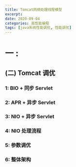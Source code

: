```yaml
---
title: Tomcat网络处理线程模型
excerpt: 
date: 2020-09-04
categories: 高性能编程
tags: [java系统性能调优, 性能调优]
---
```




# 一 : 

## (二) Tomcat 调优

### 1: BIO + 同步 Servlet

### 2: APR + 异步 Servlet

### 3: NIO + 异步 Servlet

### 4: NIO 处理流程

### 5: 参数调优

### 6: 整体架构